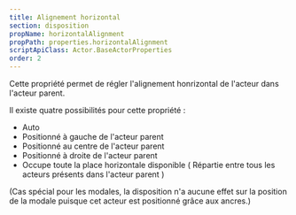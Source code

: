 ```yaml
---
title: Alignement horizontal
section: disposition
propName: horizontalAlignment
propPath: properties.horizontalAlignment
scriptApiClass: Actor.BaseActorProperties
order: 2
---
```

Cette propriété permet de régler l'alignement honrizontal de l'acteur dans l'acteur parent.

Il existe quatre possibilités pour cette propriété :
 - Auto
 - Positionné à gauche de l'acteur parent
 - Positionné au centre de l'acteur parent
 - Positionné à droite de l'acteur parent
 - Occupe toute la place horizontale disponible ( Répartie entre tous les acteurs présents dans l'acteur parent )

(Cas spécial pour les modales, la disposition n'a aucune effet sur la position de la modale puisque cet acteur est positionné grâce aux ancres.)
